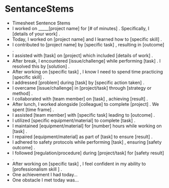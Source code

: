 # SentanceStems

- Timesheet Sentence Stems
- I worked on _____[project name]        for    [# of minutes]      . Specifically, I      [details of your work]     .
- Today, I worked on       [project name]     and I learned how to      [specific skill]     .
- I contributed to    [project name]     by        [specific task]      , resulting in     [outcome]          .
- I assisted with       [task]       on        [project]        which included          [details of work]           .
- After break, I encountered     [issue/challenge]    while performing     [task]   . I resolved this by     [solution]     .
- After working on      [specific task]     , I know I need to spend time practicing      [specific skill]      .
- I addressed      [problem]      during       [task]       by       [specific action taken]      .
- I overcame      [issue/challenge]      in     [project/task]      through      [strategy or method]     .
- I collaborated with     [team member]     on     [task]    , achieving     [result]    .
- After lunch, I worked alongside     [colleague]      to complete     [project]     . We spent      [time frame] .
- I assisted     [team member]     with     [specific task]      leading to      [outcome]     .
- I utilized           [specific equipment/material]          to complete           [task]          .
- I maintained      [equipment/material]      for      [number]      hours while working on      [task]     .
- I repaired       [equipment/material]      as part of        [task]      to ensure      [result]     .
- I adhered to safety protocols while performing      [task]     , ensuring      [safety outcome]     .
- I followed      [regulation/procedure]      during      [project/task]      for      [safety result]     .
- After working on       [specific task]     , I feel confident in my ability to      [professionalism skill ]      .
- One achievement I had today… 
- One obstacle I met today was…

